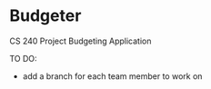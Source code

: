 # Budgeter

CS 240 Project Budgeting Application

TO DO:
  - add a branch for each team member to work on
